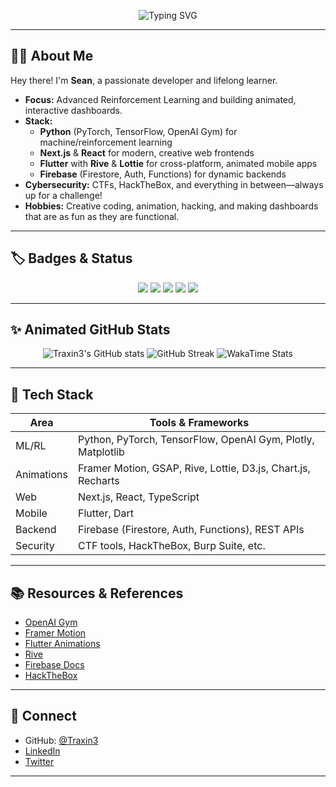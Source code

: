 <!-- Hero Section with Typing Animation -->
<p align="center">
  <img src="https://readme-typing-svg.herokuapp.com?size=28&duration=3500&pause=1200&color=00FFD1&center=true&vCenter=true&width=800&lines=👋+Hi%2C+I%27m+Traxin3!;Reinforcement+Learning+Ninja+%F0%9F%A7%AA;Full-Stack+with+Next.js+%7C+Flutter+%7C+Firebase;CTF+and+HackTheBox+Enthusiast+%F0%9F%9B%A0%EF%B8%8F;Let%27s+Build+Animated+Dashboards!" alt="Typing SVG">
</p>

---

## 🧑‍💻 About Me

Hey there! I'm **Sean**, a passionate developer and lifelong learner.  
- **Focus:** Advanced Reinforcement Learning and building animated, interactive dashboards.
- **Stack:**  
  - **Python** (PyTorch, TensorFlow, OpenAI Gym) for machine/reinforcement learning  
  - **Next.js** & **React** for modern, creative web frontends  
  - **Flutter** with **Rive** & **Lottie** for cross-platform, animated mobile apps  
  - **Firebase** (Firestore, Auth, Functions) for dynamic backends  
- **Cybersecurity:** CTFs, HackTheBox, and everything in between—always up for a challenge!
- **Hobbies:** Creative coding, animation, hacking, and making dashboards that are as fun as they are functional.

---

## 🏷️ Badges & Status

<p align="center">
  <img src="https://img.shields.io/badge/Python-3776AB?style=for-the-badge&logo=python&logoColor=white"/>
  <img src="https://img.shields.io/badge/Next.js-000000?style=for-the-badge&logo=nextdotjs&logoColor=white"/>
  <img src="https://img.shields.io/badge/Flutter-02569B?style=for-the-badge&logo=flutter&logoColor=white"/>
  <img src="https://img.shields.io/badge/Firebase-ffca28?style=for-the-badge&logo=firebase&logoColor=black"/>
  <img src="https://img.shields.io/badge/CTF%20Player-00FFD1?style=for-the-badge"/>
</p>

---

## ✨ Animated GitHub Stats

<p align="center">
  <img src="https://github-readme-stats.vercel.app/api?username=Traxin3&show_icons=true&theme=radical&hide_border=true&hide_title=true" alt="Traxin3's GitHub stats" />
  <img src="https://streak-stats.demolab.com?user=Traxin3&theme=radical&hide_border=true" alt="GitHub Streak" />
  <img src="https://github-readme-stats.vercel.app/api/wakatime?username=Traxin3&layout=compact&hide_border=true&theme=radical" alt="WakaTime Stats" />
</p>

---



## 💼 Tech Stack

| Area        | Tools & Frameworks                                                      |
|-------------|------------------------------------------------------------------------|
| ML/RL       | Python, PyTorch, TensorFlow, OpenAI Gym, Plotly, Matplotlib            |
| Animations  | Framer Motion, GSAP, Rive, Lottie, D3.js, Chart.js, Recharts           |
| Web         | Next.js, React, TypeScript                                             |
| Mobile      | Flutter, Dart                                                          |
| Backend     | Firebase (Firestore, Auth, Functions), REST APIs                       |
| Security    | CTF tools, HackTheBox, Burp Suite, etc.                                |

---

## 📚 Resources & References

- [OpenAI Gym](https://gym.openai.com/)
- [Framer Motion](https://www.framer.com/motion/)
- [Flutter Animations](https://flutter.dev/docs/development/ui/animations)
- [Rive](https://rive.app/)
- [Firebase Docs](https://firebase.google.com/docs)
- [HackTheBox](https://www.hackthebox.com/)

---

## 🤝 Connect

- GitHub: [@Traxin3](https://github.com/Traxin3)
- [LinkedIn](#)  
- [Twitter](#)  

---

